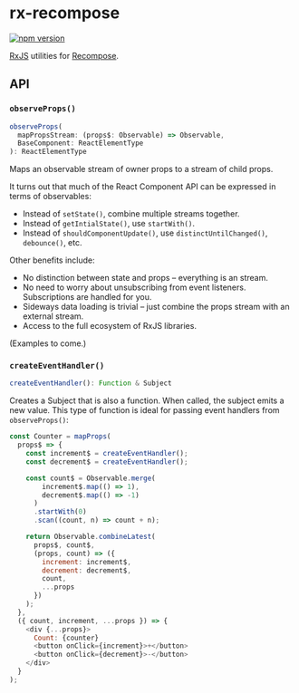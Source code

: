 rx-recompose
============

[![npm version](https://img.shields.io/npm/v/recompose-relay.svg?style=flat-square)](https://www.npmjs.com/package/rx-recompose)

[RxJS](https://github.com/ReactiveX/RxJS) utilities for [Recompose](https://github.com/acdlite/recompose).


## API

### `observeProps()`

```js
observeProps(
  mapPropsStream: (props$: Observable) => Observable,
  BaseComponent: ReactElementType
): ReactElementType
```

Maps an observable stream of owner props to a stream of child props.

It turns out that much of the React Component API can be expressed in terms of observables:

- Instead of `setState()`, combine multiple streams together.
- Instead of `getIntialState()`, use `startWith()`.
- Instead of `shouldComponentUpdate()`, use `distinctUntilChanged()`, `debounce()`, etc.

Other benefits include:

- No distinction between state and props – everything is an stream.
- No need to worry about unsubscribing from event listeners. Subscriptions are handled for you.
- Sideways data loading is trivial – just combine the props stream with an external stream.
- Access to the full ecosystem of RxJS libraries.

(Examples to come.)

### `createEventHandler()`

```js
createEventHandler(): Function & Subject
```

Creates a Subject that is also a function. When called, the subject emits a new value. This type of function is ideal for passing event handlers from `observeProps()`:

```js
const Counter = mapProps(
  props$ => {
    const increment$ = createEventHandler();
    const decrement$ = createEventHandler();

    const count$ = Observable.merge(
        increment$.map(() => 1),
        decrement$.map(() => -1)
      )
      .startWith(0)
      .scan((count, n) => count + n);

    return Observable.combineLatest(
      props$, count$,
      (props, count) => ({
        increment: increment$,
        decrement: decrement$,
        count,
        ...props
      })
    );
  },
  ({ count, increment, ...props }) => {
    <div {...props}>
      Count: {counter}
      <button onClick={increment}>+</button>
      <button onClick={decrement}>-</button>
    </div>
  }
);
```
